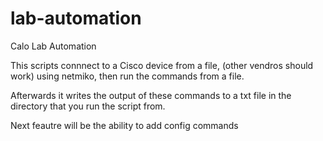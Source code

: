 # lab-automation
Calo Lab Automation 


This scripts connnect to a Cisco device from a file, (other vendros should work) using netmiko, then run the commands from a file. 

Afterwards it writes the output of these commands to a txt file in the directory that you run the script from.

Next feautre will be the ability to add config commands
